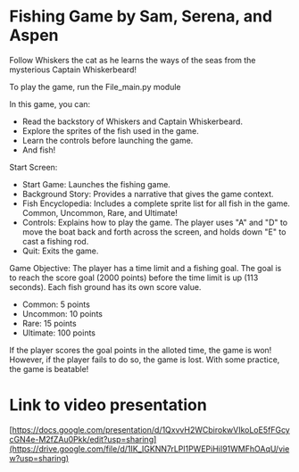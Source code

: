 # Fishing Game by Sam, Serena, and Aspen
Follow Whiskers the cat as he learns the ways of the seas from the mysterious Captain Whiskerbeard!

To play the game, run the File_main.py module

In this game, you can:
- Read the backstory of Whiskers and Captain Whiskerbeard.
- Explore the sprites of the fish used in the game.
- Learn the controls before launching the game.
- And fish!

Start Screen:
- Start Game: Launches the fishing game.
- Background Story: Provides a narrative that gives the game context.
- Fish Encyclopedia: Includes a complete sprite list for all fish in the game. Common, Uncommon, Rare, and Ultimate!
- Controls: Explains how to play the game. The player uses "A" and "D" to move the boat back and forth across the screen, and holds down "E" to cast a fishing rod.
- Quit: Exits the game.

Game Objective:
The player has a time limit and a fishing goal. The goal is to reach the score goal (2000 points) before the time limit is up (113 seconds).
Each fish ground has its own score value.
- Common: 5 points
- Uncommon: 10 points
- Rare: 15 points
- Ultimate: 100 points

If the player scores the goal points in the alloted time, the game is won!
However, if the player fails to do so, the game is lost. With some practice, the game is beatable!

# Link to video presentation
[https://docs.google.com/presentation/d/1QxvvH2WCbirokwVIkoLoE5fFGcycGN4e-M2fZAu0Pkk/edit?usp=sharing](https://drive.google.com/file/d/1IK_IGKNN7rLPl1PWEPiHiI91WMFhOAqU/view?usp=sharing)

